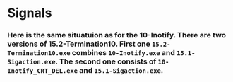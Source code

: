 # Signals

### Here is the same situatuion as for the 10-Inotify. There are two versions of 15.2-Termination10. First one `15.2-Termination10.exe` combines `10-Inotify.exe` and `15.1-Sigaction.exe`. The second one consists of `10-Inotify_CRT_DEL.exe` and `15.1-Sigaction.exe`.
